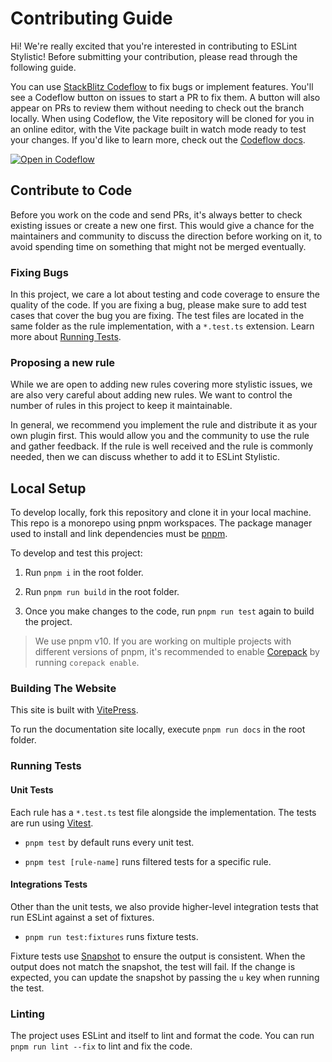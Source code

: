 # Contributing Guide

Hi! We're really excited that you're interested in contributing to ESLint Stylistic! Before submitting your contribution, please read through the following guide.

You can use [StackBlitz Codeflow](https://stackblitz.com/codeflow) to fix bugs or implement features. You'll see a Codeflow button on issues to start a PR to fix them. A button will also appear on PRs to review them without needing to check out the branch locally. When using Codeflow, the Vite repository will be cloned for you in an online editor, with the Vite package built in watch mode ready to test your changes. If you'd like to learn more, check out the [Codeflow docs](https://developer.stackblitz.com/codeflow/what-is-codeflow).

[![Open in Codeflow](https://developer.stackblitz.com/img/open_in_codeflow.svg)](https://pr.new/eslint-stylistic/eslint-stylistic)

## Contribute to Code

Before you work on the code and send PRs, it's always better to check existing issues or create a new one first. This would give a chance for the maintainers and community to discuss the direction before working on it, to avoid spending time on something that might not be merged eventually.

### Fixing Bugs

In this project, we care a lot about testing and code coverage to ensure the quality of the code. If you are fixing a bug, please make sure to add test cases that cover the bug you are fixing. The test files are located in the same folder as the rule implementation, with a `*.test.ts` extension. Learn more about [Running Tests](#running-tests).

### Proposing a new rule

While we are open to adding new rules covering more stylistic issues, we are also very careful about adding new rules. We want to control the number of rules in this project to keep it maintainable.

In general, we recommend you implement the rule and distribute it as your own plugin first. This would allow you and the community to use the rule and gather feedback. If the rule is well received and the rule is commonly needed, then we can discuss whether to add it to ESLint Stylistic.

## Local Setup

To develop locally, fork this repository and clone it in your local machine. This repo is a monorepo using pnpm workspaces. The package manager used to install and link dependencies must be [pnpm](https://pnpm.io/).

To develop and test this project:

1. Run `pnpm i` in the root folder.

2. Run `pnpm run build` in the root folder.

3. Once you make changes to the code, run `pnpm run test` again to build the project.

> We use pnpm v10. If you are working on multiple projects with different versions of pnpm, it's recommended to enable [Corepack](https://github.com/nodejs/corepack) by running `corepack enable`.

### Building The Website

This site is built with [VitePress](https://vitepress.dev/).

To run the documentation site locally, execute `pnpm run docs` in the root folder.

### Running Tests

#### Unit Tests

Each rule has a `*.test.ts` test file alongside the implementation. The tests are run using [Vitest](https://vitest.dev/).

- `pnpm test` by default runs every unit test.

- `pnpm test [rule-name]` runs filtered tests for a specific rule.

#### Integrations Tests

Other than the unit tests, we also provide higher-level integration tests that run ESLint against a set of fixtures.

- `pnpm run test:fixtures` runs fixture tests.

Fixture tests use [Snapshot](https://vitest.dev/guide/snapshot.html) to ensure the output is consistent. When the output does not match the snapshot, the test will fail. If the change is expected, you can update the snapshot by passing the `u` key when running the test.

### Linting

The project uses ESLint and itself to lint and format the code.
You can run `pnpm run lint --fix` to lint and fix the code.
